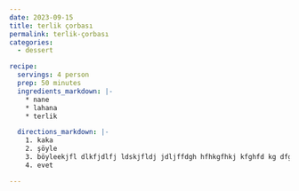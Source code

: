 ```yaml
---
date: 2023-09-15
title: terlik çorbası
permalink: terlik-çorbası
categories:
  - dessert

recipe:
  servings: 4 person
  prep: 50 minutes
  ingredients_markdown: |-
    * nane
    * lahana
    * terlik

  directions_markdown: |-
    1. kaka
    2. şöyle
    3. böyleekjfl dlkfjdlfj ldskjfldj jdljffdgh hfhkgfhkj kfghfd kg dfgj yapıyoruz.
    4. evet

---
```

